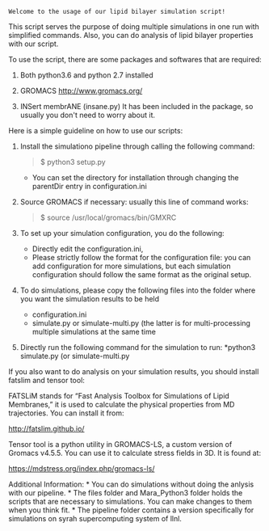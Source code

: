 	Welcome to the usage of our lipid bilayer simulation script! 

This script serves the purpose of doing multiple simulations in one run with simplified commands. Also, you can do analysis of lipid bilayer properties with our script. 

To use the script, there are some packages and softwares that are required:

1. Both python3.6 and python 2.7 installed

2. GROMACS
    http://www.gromacs.org/

3. INSert membrANE (insane.py)
It has been included in the package, so usually you don't need to worry about it.

Here is a simple guideline on how to use our scripts:

1. Install the simulationo pipeline through calling the following command:
	> $ python3 setup.py
	* You can set the directory for installation through changing the parentDir entry in configuration.ini

2. Source GROMACS if necessary: usually this line of command works:
	> $ source /usr/local/gromacs/bin/GMXRC

3. To set up your simulation configuration, you do the following:
    * Directly edit the configuration.ini, 
    * Please strictly follow the format for the configuration file: you can add configuration for more simulations, but each simulation configuration should follow the same format as the original setup.

4. To do simulations, please copy the following files into the folder where you want the simulation results to be held
	* configuration.ini
	* simulate.py or simulate-multi.py (the latter is for multi-processing multiple simulations at the same time

5. Directly run the following command for the simulation to run:
	*python3 simulate.py (or simulate-multi.py

If you also want to do analysis on your simulation results, you should install 
fatslim and tensor tool:

FATSLiM stands for “Fast Analysis Toolbox for Simulations of Lipid Membranes,” it is used
to calculate the physical properties from MD trajectories. You can install it from:

http://fatslim.github.io/

Tensor tool is a python utility in GROMACS-LS, a custom version of Gromacs v4.5.5. You
can use it to calculate stress fields in 3D. It is found at:

https://mdstress.org/index.php/gromacs-ls/

Additional Information:
	* You can do simulations without doing the anlysis with our pipeline.
	* The files folder and Mara_Python3 folder holds the scripts that are necessary to simulations. You can make changes to them when you think fit.
	* The pipeline folder contains a version specifically for simulations on syrah supercomputing system of llnl.
